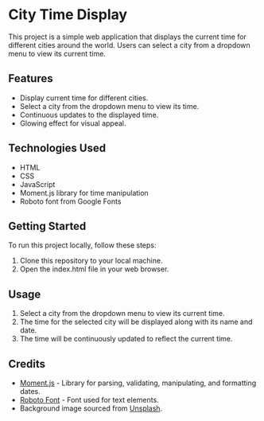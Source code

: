 # City Time Display

This project is a simple web application that displays the current time for different cities around the world. Users can select a city from a dropdown menu to view its current time.

## Features

- Display current time for different cities.
- Select a city from the dropdown menu to view its time.
- Continuous updates to the displayed time.
- Glowing effect for visual appeal.

## Technologies Used

- HTML
- CSS
- JavaScript
- Moment.js library for time manipulation
- Roboto font from Google Fonts

## Getting Started

To run this project locally, follow these steps:

1. Clone this repository to your local machine.
2. Open the index.html file in your web browser.

## Usage

1. Select a city from the dropdown menu to view its current time.
2. The time for the selected city will be displayed along with its name and date.
3. The time will be continuously updated to reflect the current time.

## Credits

- [Moment.js](https://momentjs.com/) - Library for parsing, validating, manipulating, and formatting dates.
- [Roboto Font](https://fonts.google.com/specimen/Roboto) - Font used for text elements.
- Background image sourced from [Unsplash](https://unsplash.com).
